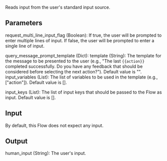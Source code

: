 Reads input from the user's standard input source.

## Parameters

request_multi_line_input_flag (Boolean): If true, the user will be prompted to enter multiple lines of input. If false, the user will be prompted to enter a single line of input.

query_message_prompt_template (Dict):
    template (String): The template for the message to be presented to the user (e.g., "The last `{{action}}` completed successfully. Do you have any feedback that should be considered before selecting the next action?"). Default value is "".
    input_variables (List): The list of variables to be used in the template (e.g., ["action"]). Default value is [].

input_keys (List): The list of input keys that should be passed to the Flow as input. Default value is [].

## Input

By default, this Flow does not expect any input.

## Output

human_input (String): The user's input.